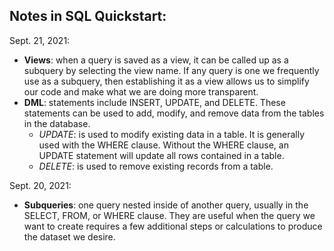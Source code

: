 ## Notes in SQL Quickstart:

Sept. 21, 2021:
- **Views**: when a query is saved as a view, it can be called up as a subquery by selecting the view name. If any query is one we frequently use as a subquery, then establishing it as a view allows us to simplify our code and make what we are doing more transparent.
- **DML**: statements include INSERT, UPDATE, and DELETE. These statements can be used to add, modify, and remove data from the tables in the database.
  - *UPDATE*: is used to modify existing data in a table. It is generally used with the WHERE clause. Without the WHERE clause, an UPDATE statement will update all rows contained in a table. 
  - *DELETE*: is used to remove existing records from a table. 

Sept. 20, 2021:
- **Subqueries**: one query nested inside of another query, usually in the SELECT, FROM, or WHERE clause. They are useful when the query we want to create requires a few additional steps or calculations to produce the dataset we desire. 
